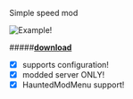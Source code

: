 Simple speed mod 

![Example!](./Gifs/example.gif?raw=true)

#####[**download**](./Speed.dll?raw=true)

- [x] supports configuration!
- [x] modded server ONLY!
- [x] HauntedModMenu support!
